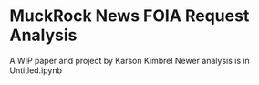 # MuckRock News FOIA Request Analysis
A WIP paper and project by Karson Kimbrel
Newer analysis is in Untitled.ipynb
